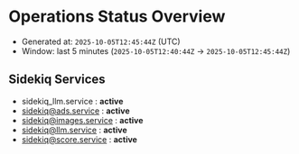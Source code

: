 # Operations Status Overview

- Generated at: `2025-10-05T12:45:44Z` (UTC)
- Window: last 5 minutes (`2025-10-05T12:40:44Z` → `2025-10-05T12:45:44Z`)

## Sidekiq Services
- sidekiq_llm.service : **active**
- sidekiq@ads.service : **active**
- sidekiq@images.service : **active**
- sidekiq@llm.service : **active**
- sidekiq@score.service : **active**

